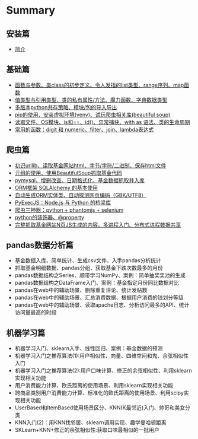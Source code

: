 # Summary

## 安装篇

* [简介](README.md)

## 基础篇

* [函数与参数、类class的初步定义、令人发指的list类型、range序列、map函数](ji-chu-pian/guan-jian-zi-can-shu-3001-ling-ren-fa-zhi-de-list-lei-xing-3001-range-xu-lie-3001-map-han-shu-3001-class-ding-yi-chu-bu.md)
* [值类型与引用类型、类的私有属性/方法、魔力函数、字典数据类型](ji-chu-pian/zi-fu-chuan-de-bu-ke-bian-xing-3001-lei-de-si-you-shu-xing-3001-te-shu-shu-xing-3001-zi-dian-shu-ju-lei-xing.md)
* [多版本python共存策略、模块/包的导入导出](ji-chu-pian/duo-ban-ben-python-gong-cun-3001-mo-kuai-3001-bao-de-dao-ru-3001-locals-globals-sys-path-de-zuo-yong.md)
* [pip的使用、安装虚拟环境\(venv\)、试玩爬虫相关库\(beautiful soup\)](ji-chu-pian/pipde-shi-yong-3001-an-zhuang-xunihuan-588328-venv-3001-shi-wan-pa-chong-xiang-guan-5e9328-beautiful-soup.md)
* [读取文件、OS模块、is和==、id\(\)、异常捕获、with as 语法、类的生命周期](ji-chu-pian/du-qu-wen-jian-3001-os-mo-kuai-3001-is-548c3d3d-3001-yi-chang-chu-bu-3001-with-as-yu-fa-chu-li-yi-chang.md)
* [常用的函数：digit 和 numeric、filter、join、lambda表达式](pa-chong-pian/digithe-numeric-filter-join.md)

## 爬虫篇

* [初识urllib、读取基金网站html、字节/字符/二进制、保存html文件](pa-chong-pian/chushi-urllib-3001-du-qu-ji-jin-wang-zhan-html-3001-zi-jie-3001-zi-fu-3001-er-jin-zhi-3001-bao-cun-html-wen-jian.md)
* [元组的使用、使用BeautifulSoup抓取基金代码](pa-chong-pian/shi-yong-beautifulsoup-zhua-qu-ji-jin-dai-ma-3001-lei-ji-jing-zhi-3001-yuan-zu.md)
* [pymysql、增删改查、日期格式化、基金数据抓取并入库 ](pa-chong-pian/ru-shou-pymysql-3001-zeng-shan-gai-cha-3001-ri-qi-ge-shi-hua-3001-ji-jin-shu-ju-zhua-qu-bing-ru-ku.md)
* [ORM框架 SQLAlchemy 的基本使用](pa-chong-pian/ru-shou-orm-kuang-jia-sqlalchemy-he-ji-ben-shi-yong-yin-dao.md)
* [自动生成ORM实体类、自动探测网页编码（GBK/UTF8）](pa-chong-pian/zi-dong-sheng-cheng-orm-shi-ti-lei-3001-zhua-qu-ji-jin-wang-zhan-js-xing-shi-de-shu-ju-3001-python-zhi-xing-js-bing-jie-xi.md)
* [PyExecJS：Node.js 与 Python 的桥梁库 ](pa-chong-pian/nodejs-yu-python-de-qiao-liang-ku-pyexecjs.md)
* [爬虫三神器：python + phantomjs + selenium](pa-chong-pian/ru-shou-pachong-li-qi-ff1a-phantomjs-+-selenium-3001-zi-dong-tian-chong-wen-ben-kuang-3001-zi-dong-dian-an-niu.md)
* [python的装饰器、@property](pa-chong-pian/li-yong-phantomjs-+-selenium-zhua-qu-ji-jin-wang-zhan-js-sheng-cheng-de-ye-mian-3001-python-de-zhuang-shi-qi-3001-property.md)
* [完整抓取基金网站N页JS生成的内容、多进程入门、分布式进程数据共享](pa-chong-pian/wan-zheng-zhua-qu-ji-jin-wang-zhan-n-ye-js-sheng-cheng-de-nei-rong-3001-duo-jin-cheng-ru-men-3001-fen-bu-shi-jin-cheng-shu-ju-gong-xiang.md)

## pandas数据分析篇

* 基金数据入库、简单统计、生成csv文件、入手pandas分析统计
* 抓取基金明细数据、pandas分组、获取基金下跌次数最多的月份
* pandas数据结构之Series、顺带学习NumPy、案例：简单抽奖奖池的生成
* pandas数据结构之DataFrame入门、案例：基金指定月份同比数据对比
* pandas在web中的辅助场景、删除重复评论、统计发帖数 
* pandas在web中的辅助场景、汇总消费数据、根据用户消费的钱划分等级
* pandas在web中的辅助场景、读取apache日志、分析访问最多的API、统计访问量最高的时段 

## 机器学习篇

* 机器学习入门、sklearn入手、线性回归、案例：基金数据的预测
* 机器学习入门之推荐算法\(1\):用户相似性、向量、四维空间和鬼、余弦相似性入门
* 机器学习入门之推荐算法\(2\):用户口味计算、修正的余弦相似性、利用sklearn实现相关功能
* 用户消费能力计算、欧氏距离的使用场景、利用sklearn实现相关功能
* 跨商品类别用户消费能力计算、标准化的欧氏距离的使用场景、利用scipy实现相关功能
* UserBased和ItemBased使用场景区分、KNN\(K最邻近\)入门、帅哥和美女分类
* KNN入门\(2\)：用KNN找邻居、sklearn调用实现、趣学曼哈顿距离
* SKLearn+KNN+修正的余弦相似性:获取口味最相似的一批用户

